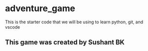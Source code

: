 # adventure_game
This is the starter code that we will be using to learn python, git, and vscode

## This game was created by Sushant BK